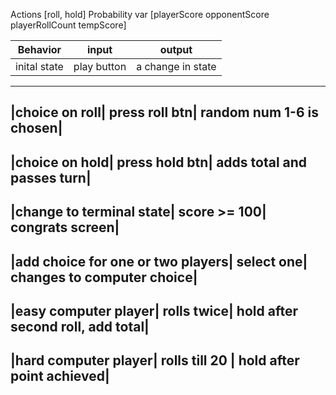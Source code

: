 Actions [roll, hold]
Probability var [playerScore opponentScore playerRollCount tempScore]



|Behavior|input|output|
|--------|-----|------|
|inital state|play button| a change in state|
----------------
|choice on roll| press roll btn| random num 1-6 is chosen|
-----------------
|choice on hold| press hold btn| adds total and passes turn|
---------------
|change to terminal state| score >= 100| congrats screen|
----------------
|add choice for one or two players| select one| changes to computer choice|
------------------
|easy computer player| rolls twice| hold after second roll, add total|
--------------------------
|hard computer player| rolls till 20 | hold after point achieved|
------------------------
